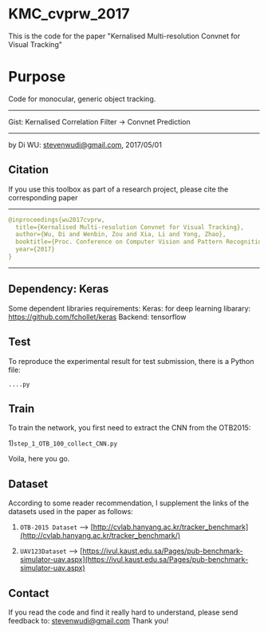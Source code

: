 # KMC_cvprw_2017
This is the code for the paper "Kernalised Multi-resolution Convnet for Visual Tracking"


Purpose
=============
Code for monocular, generic object tracking.

******************************************************************************************************
Gist: Kernalised Correlation Filter -> Convnet Prediction
******************************************************************************************************
by Di WU: stevenwudi@gmail.com, 2017/05/01


Citation
-------
If you use this toolbox as part of a research project, please cite the corresponding paper
******************************************************************************************************
```yaml
@inproceedings{wu2017cvprw,
  title={Kernalised Multi-resolution Convnet for Visual Tracking},
  author={Wu, Di and Wenbin, Zou and Xia, Li and Yong, Zhao},
  booktitle={Proc. Conference on Computer Vision and Pattern Recognition (CVPR) Workshop},
  year={2017}
}
```
******************************************************************************************************


Dependency: Keras
-------
Some dependent libraries requirements:
Keras: for deep learning libarary:  https://github.com/fchollet/keras
Backend: tensorflow

	
Test
-------
To reproduce the experimental result for test submission, there is a Python file:

`....py` 

Train
-------
To train the network, you first need to extract the CNN from the OTB2015:

1)`step_1_OTB_100_collect_CNN.py`

Voila, here you go.

Dataset
-------
According to some reader recommendation, I supplement the links of the datasets used in the paper as follows:

1) `OTB-2015 Dataset` --> [http://cvlab.hanyang.ac.kr/tracker_benchmark](http://cvlab.hanyang.ac.kr/tracker_benchmark/)


2) `UAV123Dataset` --> [https://ivul.kaust.edu.sa/Pages/pub-benchmark-simulator-uav.aspx](https://ivul.kaust.edu.sa/Pages/pub-benchmark-simulator-uav.aspx)


Contact
-------
If you read the code and find it really hard to understand, please send feedback to: stevenwudi@gmail.com
Thank you!

